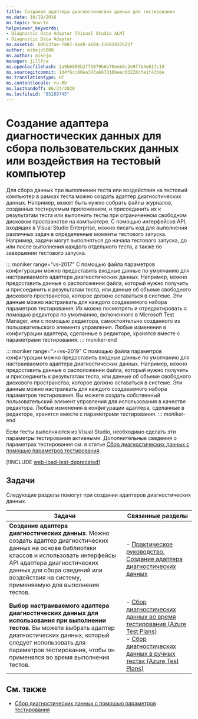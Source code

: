 ```yaml
---
title: Создание адаптера диагностических данных для тестирования
ms.date: 10/19/2016
ms.topic: how-to
helpviewer_keywords:
- Diagnostic Data Adapter [Visual Studio ALM]
- Diagnostic Data Adapter
ms.assetid: b0b53fae-7007-4ad9-a604-21685937622f
author: mikejo5000
ms.author: mikejo
manager: jillfra
ms.openlocfilehash: 2a9b6880b2f71079b6b70eeb6c2e9f7b4e81fc19
ms.sourcegitcommit: 1d4f6cc80ea343a667d16beec03220cfe1f43b8e
ms.translationtype: HT
ms.contentlocale: ru-RU
ms.lasthandoff: 06/23/2020
ms.locfileid: "85288745"
---
```

# <a name="create-a-diagnostic-data-adapter-to-collect-custom-data-or-affect-a-test-machine"></a>Создание адаптера диагностических данных для сбора пользовательских данных или воздействия на тестовый компьютер

Для сбора данных при выполнении теста или воздействия на тестовый компьютер в рамках теста можно создать адаптер диагностических данных. Например, может быть нужно собрать файлы журналов, созданных тестируемым приложением, и присоединить их к результатам теста или выполнить тесты при ограниченном свободном дисковом пространстве на компьютере. С помощью интерфейсов API, входящих в Visual Studio Enterprise, можно писать код для выполнения различных задач в определенные моменты тестового запуска. Например, задачи могут выполняться до начала тестового запуска, до или после выполнения каждого отдельного теста, а также по завершении тестового запуска.

::: moniker range="vs-2017"
С помощью файла параметров конфигурации можно предоставить входные данные по умолчанию для настраиваемого адаптера диагностических данных. Например, можно предоставить данные о расположении файла, который нужно получить и присоединить к результатам теста, или данные об объеме свободного дискового пространства, которое должно оставаться в системе. Эти данные можно настраивать для каждого создаваемого набора параметров тестирования. Их можно посмотреть и отредактировать с помощью редактора по умолчанию, включенного в Microsoft Test Manager, или с помощью редактора, самостоятельно созданного из пользовательского элемента управления. Любые изменения в конфигурации адаптера, сделанные в редакторе, хранятся вместе с параметрами тестирования.
::: moniker-end

::: moniker range=">=vs-2019"
С помощью файла параметров конфигурации можно предоставить входные данные по умолчанию для настраиваемого адаптера диагностических данных. Например, можно предоставить данные о расположении файла, который нужно получить и присоединить к результатам теста, или данные об объеме свободного дискового пространства, которое должно оставаться в системе. Эти данные можно настраивать для каждого создаваемого набора параметров тестирования. Вы можете создать собственный пользовательский элемент управления для использования в качестве редактора. Любые изменения в конфигурации адаптера, сделанные в редакторе, хранятся вместе с параметрами тестирования.
::: moniker-end

Если тесты выполняются из Visual Studio, необходимо сделать эти параметры тестирования активными. Дополнительные сведения о параметрах тестирования см. в статье [Сбор диагностических данных с помощью параметров тестирования](../test/collect-diagnostic-information-using-test-settings.md).

[!INCLUDE [web-load-test-deprecated](includes/web-load-test-deprecated.md)]

## <a name="tasks"></a>Задачи

Следующие разделы помогут при создании адаптеров диагностических данных.

|Задачи|Связанные разделы|
|-|-----------------------|
|**Создание адаптера диагностических данных**. Можно создать адаптер диагностических данных на основе библиотеки классов и использовать интерфейсы API адаптера диагностических данных для сбора сведений или воздействия на систему, применяемую для выполнения тестов.|-   [Практическое руководство. Создание адаптера диагностических данных](../test/how-to-create-a-diagnostic-data-adapter.md)|
|**Выбор настраиваемого адаптера диагностических данных для использования при выполнении тестов**. Вы можете выбрать адаптер диагностических данных, который следует использовать для параметров тестирования, чтобы он применялся во время выполнения тестов.|-   [Сбор диагностических данных во время тестирования (Azure Test Plans)](/azure/devops/test/collect-diagnostic-data?view=vsts)<br />-   [Сбор диагностических данных в ручных тестах (Azure Test Plans)](/azure/devops/test/mtm/collect-more-diagnostic-data-in-manual-tests?view=vsts)|

## <a name="see-also"></a>См. также

- [Сбор диагностических данных с помощью параметров тестирования](../test/collect-diagnostic-information-using-test-settings.md)
